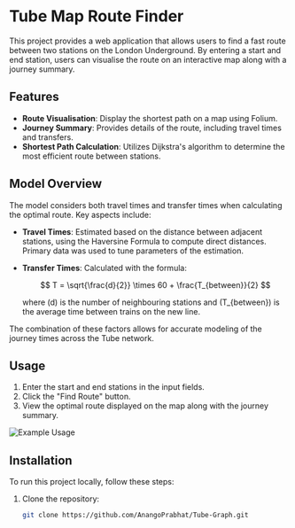 # Tube Map Route Finder

This project provides a web application that allows users to find a fast route between two stations on the London Underground. By entering a start and end station, users can visualise the route on an interactive map along with a journey summary.

## Features

- **Route Visualisation**: Display the shortest path on a map using Folium.
- **Journey Summary**: Provides details of the route, including travel times and transfers.
- **Shortest Path Calculation**: Utilizes Dijkstra's algorithm to determine the most efficient route between stations.

## Model Overview

The model considers both travel times and transfer times when calculating the optimal route. Key aspects include:

- **Travel Times**: Estimated based on the distance between adjacent stations, using the Haversine Formula to compute direct distances. Primary data was used to tune parameters of the estimation. 
- **Transfer Times**: Calculated with the formula:

  $$
  T = \sqrt{\frac{d}{2}} \times 60 + \frac{T_{between}}{2}
  $$

  where \(d\) is the number of neighbouring stations and \(T_{between}\) is the average time between trains on the new line.

The combination of these factors allows for accurate modeling of the journey times across the Tube network.

## Usage

1. Enter the start and end stations in the input fields.
2. Click the "Find Route" button.
3. View the optimal route displayed on the map along with the journey summary.

![Example Usage](path/to/your/example_image.png)  <!-- Replace with the actual path to your image -->

## Installation

To run this project locally, follow these steps:

1. Clone the repository:

   ```bash
   git clone https://github.com/AnangoPrabhat/Tube-Graph.git
